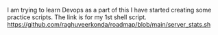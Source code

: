 I am trying to learn Devops as a part of this I have started creating some practice scripts.
The link is for my 1st shell script. https://github.com/raghuveerkonda/roadmap/blob/main/server_stats.sh
